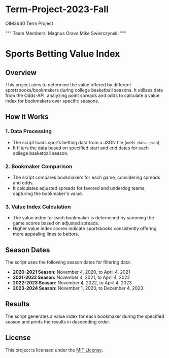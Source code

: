 # Term-Project-2023-Fall
OIM3640 Term Project

"""
Team Members:
Magnus Orava
Mike Swierczynski
"""

# Sports Betting Value Index

## Overview

This project aims to determine the value offered by different sportsbooks/bookmakers during college basketball seasons. It utilizes data from the Odds-API, analyzing point spreads and odds to calculate a value index for bookmakers over specific seasons.

## How it Works

### 1. Data Processing

- The script loads sports betting data from a JSON file (`odds_data.json`).
- It filters the data based on specified start and end dates for each college basketball season.

### 2. Bookmaker Comparison

- The script compares bookmakers for each game, considering spreads and odds.
- It calculates adjusted spreads for favored and underdog teams, capturing the bookmaker's value.

### 3. Value Index Calculation

- The value index for each bookmaker is determined by summing the game scores based on adjusted spreads.
- Higher value index scores indicate sportsbooks consistently offering more appealing lines to bettors.

## Season Dates

The script uses the following season dates for filtering data:

- **2020-2021 Season:** November 4, 2020, to April 4, 2021
- **2021-2022 Season:** November 4, 2021, to April 4, 2022
- **2022-2023 Season:** November 4, 2022, to April 4, 2023
- **2023-2024 Season:** November 1, 2023, to December 4, 2023


## Results

The script generates a value index for each bookmaker during the specified season and prints the results in descending order.

## License

This project is licensed under the [MIT License](LICENSE).
